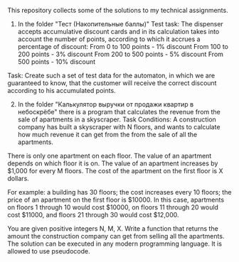 This repository collects some of the solutions to my technical assignments.


1. In the folder "Тест (Накопительные баллы)"
   Test task:
 The dispenser accepts accumulative discount cards and in its calculation takes into account the number of points, according to which it accrues a
percentage of discount:
From 0 to 100 points - 1% discount
From 100 to 200 points - 3% discount
From 200 to 500 points - 5% discount
From 500 points - 10% discount

Task: Create such a set of test data for the automaton, in which we are guaranteed to know,
that the customer will receive the correct discount according to his accumulated points.



2. In the folder "Калькулятор выручки от продажи квартир в небоскрёбе" there is a program that calculates the revenue from the sale of apartments in a skyscraper.
Task Conditions:
 A construction company has built a skyscraper with N floors, and wants to calculate how much revenue it can get from the
from the sale of all the apartments.

There is only one apartment on each floor.
The value of an apartment depends on which floor it is on.
The value of an apartment increases by $1,000 for every M floors.
The cost of the apartment on the first floor is X dollars.

For example: a building has 30 floors; the cost increases every 10 floors; the price of an apartment on the first floor is $10000.
In this case, apartments on floors 1 through 10 would cost $10000, on floors 11 through 20 would cost $11000,
 and floors 21 through 30 would cost $12,000.

You are given positive integers N, M, X.
Write a function that returns the amount the construction company can get from selling all the apartments.
The solution can be executed in any modern programming language. It is allowed to use pseudocode.
